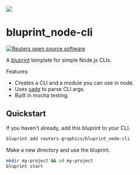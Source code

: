 ![](https://graphics.thomsonreuters.com/style-assets/images/logos/reuters-graphics-logo/svg/graphics-logo-color-dark.svg)

# bluprint_node-cli

[![Reuters open source software](https://badgen.net/badge/Reuters/open%20source/?color=ff8000)](https://github.com/reuters-graphics/)

A [bluprint](https://github.com/reuters-graphics/bluprint) template for simple Node.js CLIs.

Features:

- Creates a CLI and a module you can use in node.
- Uses [sade](https://www.npmjs.com/package/sade) to parse CLI args.
- Built in mocha testing.

## Quickstart

If you haven't already, add this bluprint to your CLI.

```bash
bluprint add reuters-graphics/bluprint_node-cli
```

Make a new directory and use the bluprint.

```bash
mkdir my-project && cd my-project
bluprint start
```
